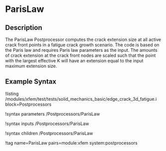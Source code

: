 # ParisLaw

## Description

The ParisLaw Postprocessor computes the crack extension size at all active crack front points in a fatigue crack growth scenario. The code is based on the Paris law and requires Paris law parameters as the input. The amounts of crack extension at the crack front nodes are scaled such that the point with the largest effective K will have an extension equal to the input maximum extension size.

## Example Syntax

!listing /modules/xfem/test/tests/solid_mechanics_basic/edge_crack_3d_fatigue.i block=Postprocessors

!syntax parameters /Postprocessors/ParisLaw

!syntax inputs /Postprocessors/ParisLaw

!syntax children /Postprocessors/ParisLaw

!tag name=ParisLaw pairs=module:xfem system:postprocessors
